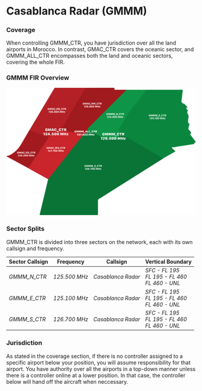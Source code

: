 # Casablanca Radar (GMMM)

### Coverage

When controlling GMMM_CTR, you have jurisdiction over all the land airports in Morocco. In contrast, GMAC_CTR covers the oceanic sector, and GMMM_ALL_CTR encompasses both the land and oceanic sectors, covering the whole FIR.

### GMMM FIR Overview
![GMMM FIR](./GMMMFIR.png)

### Sector Splits

GMMM_CTR is divided into three sectors on the network, each with its own callsign and frequency.

<table>
  <thead>
    <tr>
      <th>Sector Callsign</th>
      <th>Frequency</th>
      <th>Callsign</th>
      <th>Vertical Boundary</th>
    </tr>
  </thead>
  <tbody>
    <tr>
      <td class="foo"><em>GMMM_N_CTR</em></td>
      <td><em class="foo">125.500 MHz</em></td>
      <td><em class="foo">Casablanca Radar</em></td>
      <td><em class="foo">SFC - FL 195<br>FL 195 - FL 460<br>FL 460 - UNL</em></td>
    </tr>
    <tr>
      <td class="foo"><em>GMMM_E_CTR</em></td>
      <td><em class="foo">125.100 MHz</em></td>
      <td><em class="foo">Casablanca Radar</em></td>
      <td><em class="foo">SFC - FL 195<br>FL 195 - FL 460<br>FL 460 - UNL</em></td>
    </tr>
    <tr>
      <td class="foo"><em>GMMM_S_CTR</em></td>
      <td><em class="foo">126.700 MHz</em></td>
      <td><em class="foo">Casablanca Radar</em></td>
      <td><em class="foo">SFC - FL 195<br>FL 195 - FL 460<br>FL 460 - UNL</em></td>
    </tr>
  </tbody>
</table>

### Jurisdiction

As stated in the coverage section, if there is no controller assigned to a specific airport below your position, you will assume responsibility for that airport. You have authority over all the airports in a top-down manner unless there is a controller online at a lower position. In that case, the controller below will hand off the aircraft when neccessary.